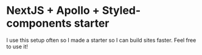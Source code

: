 # NextJS + Apollo + Styled-components starter

I use this setup often so I made a starter so I can build sites faster. Feel free to use it!
